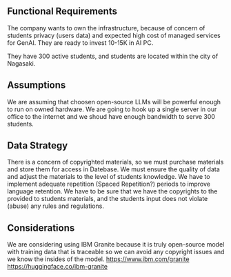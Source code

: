 ## Functional Requirements

The company wants to own the infrastructure, because of concern of students privacy (users data) and expected high cost of managed services for GenAI.
They are ready to invest 10-15K in AI PC.

They have 300 active students, and students are located within the city of Nagasaki.

## Assumptions

We are assuming that choosen open-source LLMs will be powerful enough to run on owned hardware.
We are going to hook up a single server in our office to the internet and we shoud have enough bandwidth to serve 300 students.

## Data Strategy

There is a concern  of copyrighted materials, so we must purchase materials and store them for access in Datebase.
We must ensure the quality of data and adjust the materials to the level of students knowledge.
We have to implement adequate repetition (Spaced Repetition?) periods to improve language retention.
We have to be sure that we have the copyrights to the provided to students materials, and the students input does not violate (abuse) any rules and regulations.

## Considerations

We are considering using IBM Granite because it is truly open-source model with training data that is traceable so we can avoid any copyright issues and we know the insides of the model.
https://www.ibm.com/granite
https://huggingface.co/ibm-granite